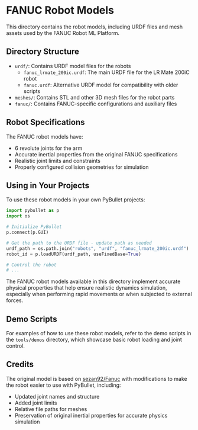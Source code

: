 # FANUC Robot Models

This directory contains the robot models, including URDF files and mesh assets used by the FANUC Robot ML Platform.

## Directory Structure

- `urdf/`: Contains URDF model files for the robots
  - `fanuc_lrmate_200ic.urdf`: The main URDF file for the LR Mate 200iC robot
  - `fanuc.urdf`: Alternative URDF model for compatibility with older scripts
- `meshes/`: Contains STL and other 3D mesh files for the robot parts
- `fanuc/`: Contains FANUC-specific configurations and auxiliary files

## Robot Specifications

The FANUC robot models have:
- 6 revolute joints for the arm
- Accurate inertial properties from the original FANUC specifications 
- Realistic joint limits and constraints
- Properly configured collision geometries for simulation

## Using in Your Projects

To use these robot models in your own PyBullet projects:

```python
import pybullet as p
import os

# Initialize PyBullet
p.connect(p.GUI)

# Get the path to the URDF file - update path as needed
urdf_path = os.path.join("robots", "urdf", "fanuc_lrmate_200ic.urdf")
robot_id = p.loadURDF(urdf_path, useFixedBase=True)

# Control the robot
# ...
```

The FANUC robot models available in this directory implement accurate physical properties that help ensure realistic dynamics simulation, especially when performing rapid movements or when subjected to external forces.

## Demo Scripts

For examples of how to use these robot models, refer to the demo scripts in the `tools/demos` directory, which showcase basic robot loading and joint control.

## Credits

The original model is based on [sezan92/Fanuc](https://github.com/sezan92/Fanuc.git) with modifications to make the robot easier to use with PyBullet, including:

- Updated joint names and structure
- Added joint limits
- Relative file paths for meshes
- Preservation of original inertial properties for accurate physics simulation 